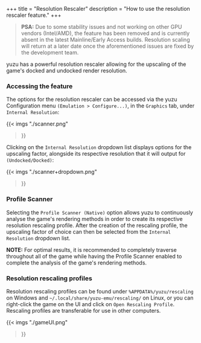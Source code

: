 +++
title = "Resolution Rescaler"
description = "How to use the resolution rescaler feature."
+++

> **PSA:** Due to some stability issues and not working on other GPU vendors (Intel/AMD), the feature has been removed and is currently absent in the latest Mainline/Early Access builds. Resolution scaling will return at a later date once the aforementioned issues are fixed by the development team.

yuzu has a powerful resolution rescaler allowing for the upscaling of the game's docked and undocked render resolution.

### Accessing the feature

The options for the resolution rescaler can be accessed via the yuzu Configuration menu `(Emulation > Configure...)`, 
in the `Graphics` tab, under `Internal Resolution`:

{{< imgs
   "./scanner.png"
>}}

Clicking on the `Internal Resolution` dropdown list displays options for the upscaling factor, alongside its respective 
resolution that it will output for `(Undocked/Docked)`:

{{< imgs
   "./scanner+dropdown.png"
>}}

### Profile Scanner

Selecting the `Profile Scanner (Native)` option allows yuzu to continuously analyse the game's rendering methods in order 
to create its respective resolution rescaling profile. After the creation of the rescaling profile, the upscaling factor 
of choice can then be selected from the `Internal Resolution` dropdown list.

**NOTE:** For optimal results, it is recommended to completely traverse throughout all of the game while having the Profile 
Scanner enabled to complete the analysis of the game's rendering methods.

### Resolution rescaling profiles

Resolution rescaling profiles can be found under `%APPDATA%/yuzu/rescaling` on Windows and `~/.local/share/yuzu-emu/rescaling/` 
on Linux, or you can right-click the game on the UI and click on `Open Rescaling Profile`. Rescaling profiles are transferable 
for use in other computers.

{{< imgs
   "./gameUI.png"
>}}
